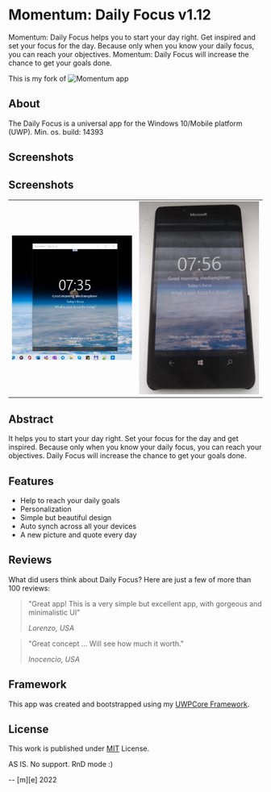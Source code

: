 # Momentum: Daily Focus v1.12

Momentum: Daily Focus helps you to start your day right. Get inspired and set your focus for the day. 
Because only when you know your daily focus, you can reach your objectives.
Momentum: Daily Focus will increase the chance to get your goals done.

This is my fork of ![Momentum app](https://github.com/b3nk4n/momentum-app)

## About 
The Daily Focus is a universal app for the Windows 10/Mobile platform (UWP).
Min. os. build: 14393

## Screenshots
## Screenshots
<table><tr>
<td> <img src="Images/shot1.png" alt="Desktop" style="width: 250px;"/> </td>
<td> <img src="Images/shot2.png" alt="Mobile" style="width: 250px;"/> </td>
</tr></table>

## Abstract
It helps you to start your day right. Set your focus for the day and get inspired.
Because only when you know your daily focus, you can reach your objectives.
Daily Focus will increase the chance to get your goals done.


## Features
- Help to reach your daily goals
- Personalization
- Simple but beautiful design
- Auto synch across all your devices
- A new picture and quote every day

## Reviews

What did users think about Daily Focus? Here are just a few of more than 100 reviews:

> "Great app! This is a very simple but excellent app, with gorgeous and minimalistic UI"
>
> _Lorenzo, USA_

> "Great concept ... Will see how much it worth."
>
> _Inocencio, USA_

## Framework

This app was created and bootstrapped using my [UWPCore Framework](https://github.com/b3nk4n/uwpcore.framework).

## License

This work is published under [MIT][mit] License.

[mit]: https://github.com/b3nk4n/momentum-app/blob/main/LICENSE


AS IS. No support. RnD mode :)

-- [m][e] 2022